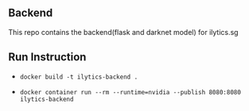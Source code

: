 ## Backend

This repo contains the backend(flask and darknet model) for ilytics.sg 

## Run Instruction

- `docker build -t ilytics-backend .`

- `docker container run --rm --runtime=nvidia --publish 8080:8080 ilytics-backend`



